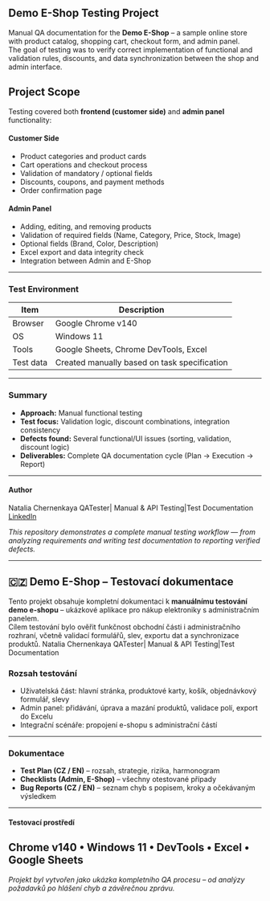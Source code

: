 ## Demo E-Shop Testing Project

Manual QA documentation for the **Demo E-Shop** – a sample online store with product catalog, shopping cart, checkout form, and admin panel.  
The goal of testing was to verify correct implementation of functional and validation rules, discounts, and data synchronization between the shop and admin interface.

## Project Scope
Testing covered both **frontend (customer side)** and **admin panel** functionality:

#### Customer Side
- Product categories and product cards  
- Cart operations and checkout process  
- Validation of mandatory / optional fields  
- Discounts, coupons, and payment methods  
- Order confirmation page  

#### Admin Panel
- Adding, editing, and removing products  
- Validation of required fields (Name, Category, Price, Stock, Image)  
- Optional fields (Brand, Color, Description)  
- Excel export and data integrity check  
- Integration between Admin and E-Shop  
---

###  Test Environment

| Item | Description |
|------|--------------|
| Browser | Google Chrome v140 |
| OS | Windows 11 |
| Tools | Google Sheets, Chrome DevTools, Excel |
| Test data | Created manually based on task specification |
---
### Summary

- **Approach:** Manual functional testing  
- **Test focus:** Validation logic, discount combinations, integration consistency  
- **Defects found:** Several functional/UI issues (sorting, validation, discount logic)  
- **Deliverables:** Complete QA documentation cycle (Plan → Execution → Report)  
---

#### Author

Natalia Chernenkaya
QATester| Manual & API Testing|Test Documentation
[LinkedIn](www.linkedin.com/in/natalia-chernenkaya)  

*This repository demonstrates a complete manual testing workflow — from analyzing requirements and writing test documentation to reporting verified defects.*

---

## 🇨🇿 Demo E-Shop – Testovací dokumentace

Tento projekt obsahuje kompletní dokumentaci k **manuálnímu testování demo e-shopu** – ukázkové aplikace pro nákup elektroniky s administračním panelem.  
Cílem testování bylo ověřit funkčnost obchodní části i administračního rozhraní, včetně validací formulářů, slev, exportu dat a synchronizace produktů.
Natalia Chernenkaya
QATester| Manual & API Testing|Test Documentation
### Rozsah testování
- Uživatelská část: hlavní stránka, produktové karty, košík, objednávkový formulář, slevy  
- Admin panel: přidávání, úprava a mazání produktů, validace polí, export do Excelu  
- Integrační scénáře: propojení e-shopu s administrační částí  
---

###  Dokumentace
- **Test Plan (CZ / EN)** – rozsah, strategie, rizika, harmonogram  
- **Checklists (Admin, E-Shop)** – všechny otestované případy  
- **Bug Reports (CZ / EN)** – seznam chyb s popisem, kroky a očekávaným výsledkem  
---

#### Testovací prostředí
Chrome v140 • Windows 11 • DevTools • Excel • Google Sheets  
---
*Projekt byl vytvořen jako ukázka kompletního QA procesu – od analýzy požadavků po hlášení chyb a závěrečnou zprávu.*
